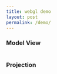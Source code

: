 ```yaml
---
title: webgl demo
layout: post
permalink: /demo/
---
```

  <script src="/webgl/glMatrix-0.9.5.min.js"></script>
  <script src="/webgl/gl-helpers.js"></script>
  <script src="/webgl/demo/demo.js"></script>
  <canvas id="canvas" width="800" height="600"></canvas>
  <div>
    <h3>Model View</h3>
    <div><pre><span id='mvMatrix'></span></pre></div>
    <h3>Projection</h3>
    <div><pre><span id='pMatrix'></span></pre></div>
  </div>
  <script>
    (function () {
        "use strict";
        const canvas = document.getElementById('canvas');
        const gl = mygl.initGL(canvas);
        const scene = initScene(gl, canvas.width, canvas.height);
        const frameTick = () => {
            drawScene(gl, scene);
            document.getElementById('mvMatrix').innerText = 
                mygl.mat4x4ToStr(scene.mvMatrix);
            document.getElementById('pMatrix').innerText = 
                mygl.mat4x4ToStr(scene.pMatrix);
        };
        const frameTimer = setInterval(frameTick, 1 / 60.0);
    })();
  </script>


